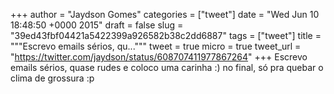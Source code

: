 
+++
author = "Jaydson Gomes"
categories = ["tweet"]
date = "Wed Jun 10 18:48:50 +0000 2015"
draft = false
slug = "39ed43fbf04421a5422399a926582b38c2dd6887"
tags = ["tweet"]
title = """Escrevo emails sérios, qu..."""
tweet = true
micro = true
tweet_url = "https://twitter.com/jaydson/status/608707411977867264"
+++
Escrevo emails sérios, quase rudes e coloco uma carinha :) no final, só pra quebar o clima de grossura :p
